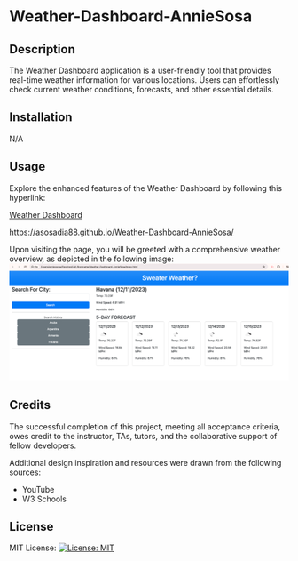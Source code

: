 # Weather-Dashboard-AnnieSosa


## Description

The Weather Dashboard application is a user-friendly tool that provides real-time weather information for various locations. Users can effortlessly check current weather conditions, forecasts, and other essential details. 
## Installation

N/A

## Usage

Explore the enhanced features of the Weather Dashboard by following this hyperlink: 

[Weather Dashboard](#https://asosadia88.github.io/Weather-Dashboard-AnnieSosa/)

https://asosadia88.github.io/Weather-Dashboard-AnnieSosa/

Upon visiting the page, you will be greeted with a comprehensive weather overview, as depicted in the following image:
<img src="./assets/images/WeatherApp Screenshot.png" alt="weather app screenshot">

## Credits

The successful completion of this project, meeting all acceptance criteria, owes credit to the instructor, TAs, tutors, and the collaborative support of fellow developers.

Additional design inspiration and resources were drawn from the following sources:
- YouTube
- W3 Schools

## License

MIT License: [![License: MIT](https://img.shields.io/badge/License-MIT-yellow.svg)](#insert_actual_license_link_here)